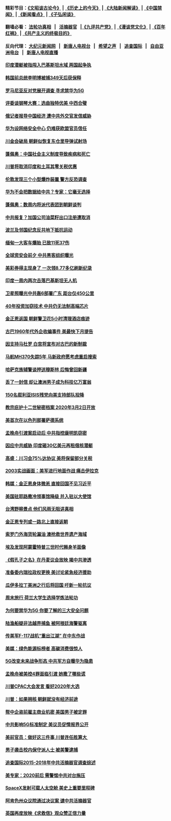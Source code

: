 #### 精彩节目：[《文昭谈古论今》](http://139.180.197.195/wenzhao) | [《历史上的今天》](http://139.180.197.195/today-in-history) | [《大陆新闻解读》](http://139.180.197.195/ntdtv-comedy) | [《中国禁闻》](http://139.180.197.195/ntdtv-news) | [《新闻看点》](http://139.180.197.195/news-insight) | [《子弘闲谈》](http://139.180.197.195/zihongxiantan/) 

 #### 翻墙必看： [法轮功真相](http://139.180.197.195:10000/videos/truth.html) &nbsp;&nbsp;|&nbsp;&nbsp; [活摘器官](http://139.180.197.195:10000/videos/res/Organs/) &nbsp;&nbsp;|[《九评共产党》](http://139.180.197.195:10000/videos/jiuping) | [《漫谈党文化》](http://139.180.197.195:10000/videos/mtdwh) | [《百年红祸》](http://139.180.197.195:10000/videos/bnhh) | [《共产主义的终极目的》](http://139.180.197.195:10000/videos/res/zjmd) 

 #### 反向代理： [大纪元新闻网](http://139.180.197.195:10080/) &nbsp;&nbsp;|&nbsp;&nbsp; [新唐人电视台](http://139.180.197.195:8000/) &nbsp;&nbsp;|&nbsp;&nbsp; [希望之声](http://139.180.197.195:8200/) &nbsp;&nbsp;|&nbsp;&nbsp; [追查国际](http://139.180.197.195:10010/) &nbsp;&nbsp;|&nbsp;&nbsp; [自由亚洲电台](http://139.180.197.195:9800/) &nbsp;&nbsp;|&nbsp;&nbsp; [新唐人电视直播](http://139.180.197.195/) 

#### [印度潜艇被指闯入巴基斯坦水域 两国起争执](../pages/nsc418/n11092470.md?t=03060936) 

#### [韩国前总统李明博被捕349天后获保释](../pages/nsc418/n11092076.md?t=03060936) 

#### [罗马尼亚反对党展开调查 寻求禁华为5G](../pages/nsc418/n11091992.md?t=03060936) 

#### [评委谈钢琴大赛：选曲独特优美 中西合璧](../pages/nsc418/n11090263.md?t=03060936) 

#### [俄记者报导中国经济 遭中共外交官发信威胁](../pages/nsc418/n11091467.md?t=03060936) 

#### [华为设网络安全中心 仍难获欧盟官员信任](../pages/nsc418/n11091608.md?t=03060936) 

#### [川金会破局 朝鲜似恢复东仓里导弹试射场](../pages/nsc418/n11091351.md?t=03060936) 

#### [蓬佩奥：中国社会主义制度导致疾病和死亡](../pages/nsc418/n11091541.md?t=03060936) 

#### [川普将取消印度和土耳其零关税优惠](../pages/nsc418/n11091250.md?t=03060936) 

#### [伦敦发现三个小型爆炸装置 警方反恐调查](../pages/nsc418/n11091372.md?t=03060936) 

#### [华为不会把数据给中共？专家：它毫无选择](../pages/nsc418/n11091261.md?t=03060936) 

#### [蓬佩奥：数周内将派代表团到朝鲜谈判](../pages/nsc418/n11091119.md?t=03060936) 

#### [中共报复？加国公司油菜籽出口注册遭取消](../pages/nsc418/n11091124.md?t=03060936) 

#### [波兰及邻国纪念反共地下抵抗运动](../pages/nsc418/n11090856.md?t=03060936) 

#### [缅甸一大客车爆胎 已致11死37伤](../pages/nsc418/n11090678.md?t=03060936) 

#### [全球资安会前夕 中共黑客组织曝光](../pages/nsc418/n11090758.md?t=03060936) 

#### [美彩券得主现身了 一次领8.77多亿刷新纪录](../pages/nsc418/n11090714.md?t=03060936) 

#### [印度一周内两次击落巴基斯坦无人机](../pages/nsc418/n11090668.md?t=03060936) 

#### [卫星照曝光中共轰6部署广东 距台仅450公里](../pages/nsc418/n11090272.md?t=03060936) 

#### [40年投资加窃技术 中共仍无法制高端芯片](../pages/nsc418/n11089086.md?t=03060936) 

#### [金正恩返国 朝鲜警卫花5小时清理酒店痕迹](../pages/nsc418/n11089361.md?t=03060936) 

#### [古巴1960年代外企收编事件 美最快下月提告](../pages/nsc418/n11089128.md?t=03060936) 

#### [因支持马杜罗 白宫将宣布对古巴的新制裁](../pages/nsc418/n11089363.md?t=03060936) 

#### [马航MH370失踪5年 马新政府愿考虑重启搜索](../pages/nsc418/n11089328.md?t=03060936) 

#### [哈萨克族辅警谈押送穆斯林 后悔曾回新疆](../pages/nsc418/n11089259.md?t=03060936) 

#### [丢了一封信 却让澳洲男子成为科技亿万富翁](../pages/nsc418/n11089044.md?t=03060936) 

#### [150名叙利亚ISIS残党向美支持部队投降](../pages/nsc418/n11088993.md?t=03060936) 

#### [教宗庇护十二世秘密档案 2020年3月2日开放](../pages/nsc418/n11088854.md?t=03060936) 

#### [美首次在以色列部署萨德系统](../pages/nsc418/n11088830.md?t=03060936) 

#### [孟晚舟引渡案启动后 中共指控康明凯窃密](../pages/nsc418/n11088748.md?t=03060936) 

#### [因应中共威胁 印度砸30亿美元再租俄核潜艇](../pages/nsc418/n11088345.md?t=03060936) 

#### [高盛：川习会75%达协议 美将保留部分关税](../pages/nsc418/n11088120.md?t=03060936) 

#### [2003实战画面：美军进行地面作战 痛击伊拉克](../pages/nsc418/n11088010.md?t=03060936) 

#### [韩媒：金正恩身体微恙 直接回国不见习近平](../pages/nsc418/n11087635.md?t=03060936) 

#### [美国驻耶路撒冷领事馆降级 并入驻以大使馆](../pages/nsc418/n11087300.md?t=03060936) 

#### [台湾野柳景点 他们风雨无阻讲真相](../pages/nsc418/n11081632.md?t=03060936) 

#### [金正恩专列或一路北上直接返朝](../pages/nsc418/n11086961.md?t=03060936) 

#### [索罗门外海货轮漏油 澳抢救世界遗产海域](../pages/nsc418/n11086399.md?t=03060936) 

#### [埃及发现阿蒙霍特普三世时代狮身羊面像](../pages/nsc418/n11086401.md?t=03060936) 

#### [《假孔子之名》在丹麦议会放映 揭中共渗透](../pages/nsc418/n11085212.md?t=03060936) 

#### [准备委内瑞拉政权更换 美讨论紧急经济援助](../pages/nsc418/n11086396.md?t=03060936) 

#### [瓜伊多拉丁美洲之行后将回国 吁新一轮抗议](../pages/nsc418/n11086042.md?t=03060936) 

#### [周末旅行 荷兰大学生选择学炼法轮功](../pages/nsc418/n11083981.md?t=03060936) 

#### [为何要禁华为5G 你要了解的三大安全问题](../pages/nsc418/n11080881.md?t=03060936) 

#### [陆渔船疑非法越界捕鱼 被阿根廷海警驱离](../pages/nsc418/n11085580.md?t=03060936) 

#### [传美军F-117战机“重出江湖” 在中东作战](../pages/nsc418/n11085560.md?t=03060936) 

#### [美媒：绿色能源标榜者 高碳消费很惊人](../pages/nsc418/n11085202.md?t=03060936) 

#### [5G改变未来战争形态 中共军方自曝华为隐患](../pages/nsc418/n11080193.md?t=03060936) 

#### [孟晚舟被美控4罪面临引渡 她撒了哪些谎](../pages/nsc418/n11084821.md?t=03060936) 

#### [川普CPAC大会发言 看好2020年大选](../pages/nsc418/n11084682.md?t=03060936) 

#### [川普：如果拥核 朝鲜就没有经济前途](../pages/nsc418/n11084624.md?t=03060936) 

#### [帮中企盗前雇主商业机密 美国男子被定罪](../pages/nsc418/n11084590.md?t=03060936) 

#### [中共影响5G标准制定 美议员促情报界公开](../pages/nsc418/n11084422.md?t=03060936) 

#### [美前官员：做好这三件事 川普连任胜算大 ](../pages/nsc418/n11083314.md?t=03060936) 

#### [男子袭击校内保守派人士 被美警逮捕](../pages/nsc418/n11083471.md?t=03060936) 

#### [追查国际2015-2018年中共活摘器官调查综述](../pages/nsc418/n11080029.md?t=03060936) 

#### [美专家：2020前后 需警惕中共对台施压](../pages/nsc418/n11084164.md?t=03060936) 

#### [SpaceX发射可载人太空舱 美史上重要里程碑](../pages/nsc418/n11084023.md?t=03060936) 

#### [阿肯色州众议院通过决议案 谴中共活摘器官](../pages/nsc418/n11082231.md?t=03060936) 

#### [英国再度放映《求救信》观众赞正信力量](../pages/nsc418/n11082066.md?t=03060936) 

